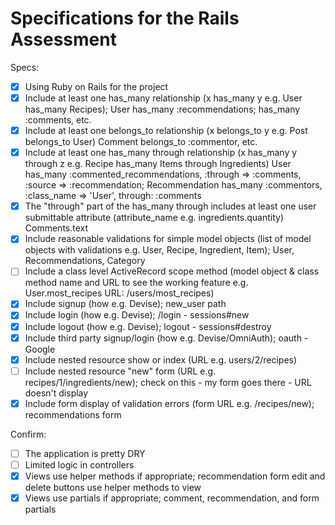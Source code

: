 # Specifications for the Rails Assessment

Specs:
- [x] Using Ruby on Rails for the project
- [x] Include at least one has_many relationship (x has_many y e.g. User has_many Recipes);
User has_many :recommendations; has_many :comments, etc.
- [x] Include at least one belongs_to relationship (x belongs_to y e.g. Post belongs_to User)
Comment belongs_to :commentor, etc.
- [x] Include at least one has_many through relationship (x has_many y through z e.g. Recipe has_many Items through Ingredients)
User has_many :commented_recommendations, :through => :comments, :source => :recommendation;
Recommendation has_many :commentors, :class_name => 'User', through: :comments
- [x] The "through" part of the has_many through includes at least one user submittable attribute (attribute_name e.g. ingredients.quantity)
Comments.text
- [x] Include reasonable validations for simple model objects (list of model objects with validations e.g. User, Recipe, Ingredient, Item); User, Recommendations, Category
- [ ] Include a class level ActiveRecord scope method (model object & class method name and URL to see the working feature e.g. User.most_recipes URL: /users/most_recipes)
- [x] Include signup (how e.g. Devise); new_user path
- [x] Include login (how e.g. Devise); /login - sessions#new
- [x] Include logout (how e.g. Devise); logout - sessions#destroy
- [x] Include third party signup/login (how e.g. Devise/OmniAuth); oauth - Google
- [x] Include nested resource show or index (URL e.g. users/2/recipes)
- [ ] Include nested resource "new" form (URL e.g. recipes/1/ingredients/new); check on this - my form goes there - URL doesn't display
- [x] Include form display of validation errors (form URL e.g. /recipes/new); recommendations form

Confirm:
- [ ] The application is pretty DRY
- [ ] Limited logic in controllers
- [x] Views use helper methods if appropriate; recommendation form edit and delete buttons use helper methods to view
- [x] Views use partials if appropriate; comment, recommendation, and form partials
